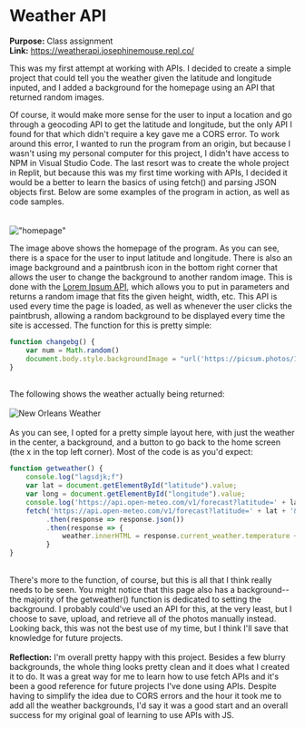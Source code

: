 # Weather API  
  
  
  
**Purpose:** Class assignment  
**Link:** https://weatherapi.josephinemouse.repl.co/
  
This was my first attempt at working with APIs. I decided to create a simple project that could tell you the weather given the latitude and longitude inputed, and I added a background for the homepage using an API that returned random images.   
  
Of course, it would make more sense for the user to input a location and go through a geocoding API to get the latitude and longitude, but the only API I found for that which didn't require a key gave me a CORS error. To work around this error, I wanted to run the program from an origin, but because I wasn't using my personal computer for this project, I didn't have access to NPM in Visual Studio Code. The last resort was to create the whole project in Replit, but because this was my first time working with APIs, I decided it would be a better to learn the basics of using fetch() and parsing JSON objects first. Below are some examples of the program in action, as well as code samples.  
\
\
!["homepage"](weatherAPI_1.png)  
  
The image above shows the homepage of the program. As you can see, there is a space for the user to input latitude and longitude. There is also an image background and a paintbrush icon in the bottom right corner that allows the user to change the background to another random image. This is done with the [Lorem Ipsum API](https://picsum.photos/), which allows you to put in parameters and returns a random image that fits the given height, width, etc. This API is used every time the page is loaded, as well as whenever the user clicks the paintbrush, allowing a random background to be displayed every time the site is accessed. The function for this is pretty simple:
  
```js
function changebg() {
    var num = Math.random()
    document.body.style.backgroundImage = "url('https://picsum.photos/1920/1080?random=" + num + "')"
}
```
\
The following shows the weather actually being returned:  
\
![New Orleans Weather](https://i.ibb.co/cTHvRcV/weatherapi.png)  
\
As you can see, I opted for a pretty simple layout here, with just the weather in the center, a background, and a button to go back to the home screen (the x in the top left corner). Most of the code is as you'd expect:  

```js
function getweather() {
    console.log("lagsdjk;f")
    var lat = document.getElementById("latitude").value;
    var long = document.getElementById("longitude").value;
    console.log('https://api.open-meteo.com/v1/forecast?latitude=' + lat + '&longitude=' + long + '&temperature_unit=fahrenheit' + '&current_weather=true')
    fetch('https://api.open-meteo.com/v1/forecast?latitude=' + lat + '&longitude=' + long + '&temperature_unit=fahrenheit' + '&current_weather=true')
         .then(response => response.json())
         .then(response => {
             weather.innerHTML = response.current_weather.temperature + "° F";
         }
}
```  
\
There's more to the function, of course, but this is all that I think really needs to be seen. You might notice that this page also has a background--the majority of the getweather() function is dedicated to setting the background. I probably could've used an API for this, at the very least, but I choose to save, upload, and retrieve all of the photos manually instead. Looking back, this was not the best use of my time, but I think I'll save that knowledge for future projects.  
\
**Reflection:** I'm overall pretty happy with this project. Besides a few blurry backgrounds, the whole thing looks pretty clean and it does what I created it to do. It was a great way for me to learn how to use fetch APIs and it's been a good reference for future projects I've done using APIs. Despite having to simplify the idea due to CORS errors and the hour it took me to add all the weather backgrounds, I'd say it was a good start and an overall success for my original goal of learning to use APIs with JS.
